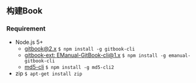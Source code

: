 ## 构建Book

### Requirement 

- Node.js 5+
  - [gitbook@2.x][1] `$ npm install -g gitbook-cli`
  - [gitbook-ext: EManual-GitBook-cli@1.x][2]  `$ npm install -g emanual-gitbook-cli`
  - [md5-cli][3] `$ npm install -g md5-cli2`
- zip `$ apt-get install zip`

  
  
  
[1]: https://github.com/GitbookIO/gitbook
[2]: https://github.com/EManual/EManual-GitBook-cli
[3]: https://www.npmjs.com/package/md5-cli2
  
